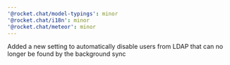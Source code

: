 ```yaml
---
'@rocket.chat/model-typings': minor
'@rocket.chat/i18n': minor
'@rocket.chat/meteor': minor
---
```


Added a new setting to automatically disable users from LDAP that can no longer be found by the background sync
